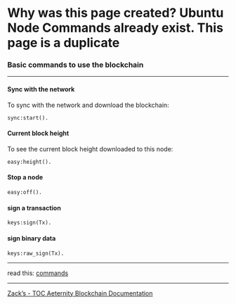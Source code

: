 
# Why was this page created?  Ubuntu Node Commands already exist. This page is a duplicate


### Basic commands to use the blockchain
***


#### Sync with the network
To sync with the network and download the blockchain: 
```
sync:start().
```

#### Current block height
To see the current block height downloaded to this node:
```
easy:height().
```

#### Stop a node
```
easy:off().
```

#### sign a transaction
```
keys:sign(Tx).
```

#### sign binary data
```
keys:raw_sign(Tx).
```

***
read this: [commands](commands)
***
[Zack’s - TOC Aeternity Blockchain Documentation](Zack_Docs_TOC)